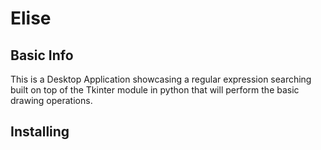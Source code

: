 # Elise

## Basic Info

<p>
This is a Desktop Application showcasing a regular expression searching built on top of the Tkinter module in python that will perform the basic drawing operations.
</p>

## Installing
